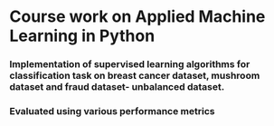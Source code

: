 # Course work on Applied Machine Learning in Python

### Implementation of supervised learning algorithms for classification task on breast cancer dataset, mushroom dataset and fraud dataset- unbalanced dataset. 
### Evaluated using various performance metrics 
